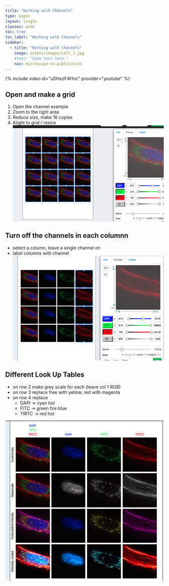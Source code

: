 ```yaml
---
title: "Working with Channels"
type: pages
layout: single
classes: wide
toc: true
toc_label: "Working with Channels"
sidebar:
  - title: "Working with Channels"
    image: assets/images/cell_1.jpg
    #text: "Some text here."
    nav: microscope-to-publication
---
```


{% include video id="uDHxzF4t1nc" provider="youtube" %}


## Open and make a grid
1. Open the channel example
2. Zoom to the right area
3. Reduce size, make 16 copies
4. Alight to grid / resice
![](media/open_make_4x4.png)

## Turn off the channels in each columnn
* select a column, leave a single channel on
* label columns with channel
![](media/turn_off_channels.png)

## Different Look Up Tables
* on row 2 make grey scale for each (leave col 1 RGB)
* on row 3 replace free with yellow, red with magenta
* on row 4 replace 
	* DAPI -> cyan hot 
	* FITC -> green fire blue
	* TRITC -> red hot

![](media/colour_matrix.png)
